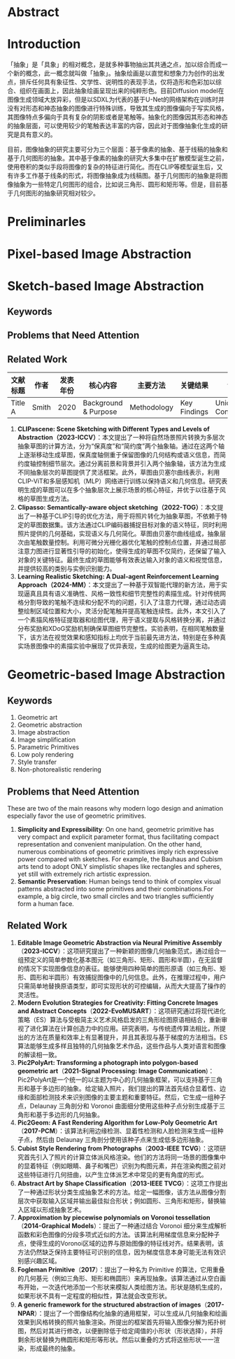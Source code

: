 # Abstract

# Introduction
「抽象」是「具象」的相对概念，是就多种事物抽出其共通之点，加以综合而成一个新的概念，此一概念就叫做「抽象」。抽象绘画是以直觉和想象力为创作的出发点，排斥任何具有象征性、文学性、说明性的表现手法，仅将造形和色彩加以综合、组织在画面上，因此抽象绘画呈现出来的纯粹形色。目前Diffusion model在图像生成领域大放异彩，但是以SDXL为代表的基于U-Net的网络架构在训练时并没有对形态和神态抽象的图像进行特殊训练，导致其生成的图像偏向于写实风格，其图像特点多偏向于具有复杂的阴影或者是笔触等。抽象化的图像因其形态和神态的抽象层面，可以使用较少的笔触表达丰富的内容，因此对于图像抽象化生成的研究是具有意义的。

目前，图像抽象的研究主要可分为三个层面：基于像素的抽象、基于线稿的抽象和基于几何图形的抽象。其中基于像素的抽象的研究大多集中在扩散模型诞生之前，使用卷积的类似手段将图像的复杂的特征进行简化。而在CLIP等模型诞生后，又有许多工作基于线条的形式，将图像抽象成为线稿图。基于几何图形的抽象是将图像抽象为一些特定几何图形的组合，比如说三角形、圆形和矩形等。但是，目前基于几何图形的抽象研究相对较少。

# Preliminarles

# Pixel-based Image Abstraction


# Sketch-based Image Abstraction
## Keywords

## Problems that Need Attention


## Related Work

| 文献标题    | 作者    | 发表年份 | 核心内容                 | 主要方法        | 关键结果         | 创新点                  |
| ------- | ----- | ---- | -------------------- | ----------- | ------------ | -------------------- |
| Title A | Smith | 2020 | Background & Purpose | Methodology | Key Findings | Unique Contributions |
1. **CLIPascene: Scene Sketching with Different Types and Levels of Abstraction（2023-ICCV）**：本文提出了一种将自然场景照片转换为多层次抽象草图的计算方法，分为“保真度”和“简约度”两个抽象轴。通过在这两个轴上逐渐移动生成草图，保真度轴侧重于保留图像的几何结构或语义信息，而简约度轴控制细节层次。通过分离前景和背景并引入两个抽象轴，该方法为生成不同抽象层次的草图提供了灵活框架。此外，草图由贝塞尔曲线表示，利用CLIP-ViT和多层感知机（MLP）网络进行训练以保持语义和几何信息。研究表明生成的草图可以在多个抽象层次上展示场景的核心特征，并优于以往基于风格的草图生成方法。
2. **Clipasso: Semantically-aware object sketching（2022-TOG）**：本文提出了一种基于CLIP引导的优化方法，用于将照片转化为抽象草图，不依赖于特定的草图数据集。该方法通过CLIP编码器捕捉目标对象的语义特征，同时利用照片提供的几何基础，实现语义与几何简化。草图由贝塞尔曲线组成，抽象层次由笔触数量控制。利用可微分光栅化器优化笔触的控制点位置，并通过局部注意力图进行显著性引导的初始化，使得生成的草图不仅简约，还保留了输入对象的关键特征。最终生成的草图能够有效表达输入对象的语义和视觉信息，并提供较高的类别与实例识别能力。
3. **Learning Realistic Sketching: A Dual-agent Reinforcement Learning Approach（2024-MM）**：本文提出了一种基于双智能代理的新方法，用于实现逼真且具有语义准确性、风格一致性和细节完整性的素描生成。针对传统网格分割导致的笔触不连续和分配不均的问题，引入了注意力代理，通过动态调整绘制区域位置和大小，灵活分配笔触并提高笔触连续性。此外，本文引入了一个素描风格特征提取器和绘图代理，用于语义提取与风格转换分离，并通过分布奖励和XDoG奖励机制确保草图细节完整性。实验表明，在相同笔触数量下，该方法在视觉效果和感知指标上均优于当前最先进方法，特别是在多种真实场景图像中的素描实验中展现了优异表现，生成的绘图更为逼真生动。




# Geometric-based Image Abstraction

## Keywords
1. Geometric art 
2. Geometric abstraction
3. Image abstraction
4. Image simplification
5. Parametric Primitives
6. Low poly rendering
7. Style transfer 
8. Non-photorealistic rendering



## Problems that Need Attention
These are two of the main reasons why modern logo design and animation especially favor the use of geometric primitives.

1. **Simplicity and Expressibility**: On one hand, geometric primitive has very compact and explicit parameter format, thus facilitating compact representation and convenient manipulation. On the other hand, numerous combinations of geometric primitives imply rich expressive power compared with sketches. For example, the Bauhaus and Cubism arts tend to adopt ONLY simplistic shapes like rectangles and spheres, yet still with extremely rich artistic expression.
2. **Semantic Preservation**: Human beings tend to think of complex visual patterns abstracted into some primitives and their combinations.For example, a big circle, two small circles and two triangles sufficiently form a human face. 


## Related Work
1. **Editable Image Geometric Abstraction via Neural Primitive Assembly**（**2023-ICCV**）：这项研究提出了一种新颖的图像几何抽象范式，通过组合一组预定义的简单参数化基本图元（如三角形、矩形、圆形和半圆），在无监督的情况下实现图像信息的表征。能够使用四种简单的图形原语（如三角形、矩形、圆形和半圆形）有效捕捉图像中的几何信息。此外，在推理过程中，用户只需简单地替换原语类型，即可实现形状的可控编辑，从而大大提高了操作的灵活性。
2. **Modern Evolution Strategies for Creativity: Fitting Concrete Images and Abstract Concepts**（**2022-EvoMUSART**）：这项研究通过将现代进化策略（ES）算法与受极简主义艺术风格启发的三角形绘图原语相结合，重新审视了进化算法在计算创造力中的应用。研究表明，与传统遗传算法相比，所提出的方法在质量和效率上有显著提升，并且其表现与基于梯度的方法相当。ES算法能够生成多样且独特的几何抽象艺术作品，这些作品与人类对语言和图像的解读相一致。
3. **Pic2PolyArt: Transforming a photograph into polygon-based geometric art**（**2021-Signal Processing: Image Communication**)：Pic2PolyArt是一个统一的以主题为中心的几何抽象框架，可以支持基于三角形和基于多边形的抽象。给定输入照片，我们提出的算法首先结合显着性、边缘和面部检测技术来识别图像的主要主题和重要特征。然后，它生成一组种子点，Delaunay 三角剖分和 Voronoi 曲面细分使用这些种子点分别生成基于三角形和基于多边形的几何抽象。
4. **Pic2Geom: A Fast Rendering Algorithm for Low-Poly Geometric Art**（**2017-PCM**）：该算法利用边缘检测、显着性检测和人脸检测来生成一组种子点，然后由 Delaunay 三角剖分使用该种子点来生成低多边形抽象。
5. **Cubist Style Rendering from Photographs**（**2003-IEEE TCVG**）：这项研究首先引入了照片的计算立体派风格渲染。他们的方法将同一场景的图像集中的显着特征（例如眼睛、鼻子和嘴巴）识别为构图元素，并在渲染构图之前对这些特征进行几何扭曲，以产生立体派艺术中常见的更有角度的形式。
5. **Abstract Art by Shape Classification**（**2013-IEEE TVCG**）：这项工作提出了一种通过形状分类生成抽象艺术的方法。给定一幅图像，该方法从图像分割层次中获取输入区域并输出最佳拟合形状；例如圆形、三角形和矩形，替换输入区域以形成抽象艺术。
6. **Approximation by piecewise polynomials on Voronoi tessellation**（**2014-Graphical Models**）：提出了一种通过结合 Voronoi 细分来生成解析函数和彩色图像的分段多项式近似的方法。该算法利用梯度信息来分配种子点，使得生成的Voronoi区域的边界与原始图像的特征线对齐。结果表明，该方法仍然缺乏保持主要特征可识别的信息，因为梯度信息本身可能无法有效识别感兴趣区域。
7. **Fogleman Primitive**（**2017**）：提出了一种名为 Primitive 的算法，它用重叠的几何基元（例如三角形、矩形和椭圆形）来再现抽象。该算法通过从空白画布开始，一次迭代地添加一个形状来模拟人类绘图方法。形状是随机生成的，如果形状不具有一定程度的相似性，算法就会改变形状。
8. **A generic framework for the structured abstraction of images**（**2017-NPAR**）：提出了一个图像结构化抽象的通用框架，可以生成从几何抽象和绘画效果到风格转换的照片抽象渲染。所提出的框架首先将输入图像分解为拓扑树图，然后对其进行修改，以便删除低于给定阈值的小形状（形状选择），并将剩余形状替换为椭圆形和矩形等形状。然后以重叠的方式将这些形状一一渲染，形成最终的抽象。